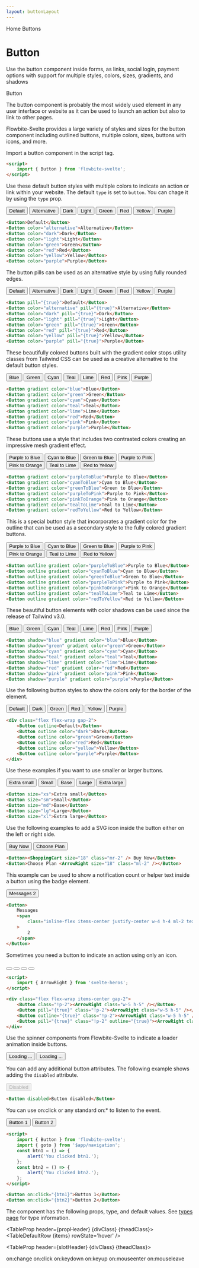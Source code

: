 ```yaml
---
layout: buttonLayout
---
```


<script>
  import {Htwo,ExampleDiv,GitHubSource,CompoDescription,TableProp, TableDefaultRow, BrandFacebook} from '../utils'
  import { Button, Spinner, Breadcrumb, BreadcrumbItem, Badge } from '$lib'
  import { Home, ArrowRight, Bell, ShoppingCart, ChevronRight } from "svelte-heros";
  import { goto }from '$app/navigation';
  
  import componentProps from '../props/Button.json'
  let slotHeader = ['Name', 'Description']

  let slotItems = [['default', 'For a button label.']]

  const btn1 = ()=>{
    alert('You clicked btn1.')
  }
  const btn2 = ()=>{
    alert ('You clicked btn2.')
  }

  // Props table
  let items = componentProps.props
  let propHeader = ['Name', 'Type', 'Default']
 let divClass='w-full relative overflow-x-auto shadow-md sm:rounded-lg py-4'
let theadClass ='text-xs text-gray-700 uppercase bg-gray-50 dark:bg-gray-700 dark:text-white'
  
  let crumbs = [
    {
      label:'Home',
      href:'/'
    },
    {
      label:'Buttons',
      href:'/buttons/'
    }
  ]
</script>

<Breadcrumb>
  <BreadcrumbItem href="/" icon={Home} variation="solid">Home</BreadcrumbItem>
  <BreadcrumbItem>Buttons</BreadcrumbItem>
</Breadcrumb>

<h1 class="text-3xl w-full dark:text-white pt-8 pb-4">Button</h1>

<CompoDescription>Use the button component inside forms, as links, social login, payment options with support for multiple styles, colors, sizes, gradients, and shadows</CompoDescription>

<ExampleDiv>
<GitHubSource href="buttons/Button.svelte">Button</GitHubSource>
</ExampleDiv>

The button component is probably the most widely used element in any user interface or website as it can be used to launch an action but also to link to other pages.

Flowbite-Svelte provides a large variety of styles and sizes for the button component including outlined buttons, multiple colors, sizes, buttons with icons, and more.

<Htwo label="Setup" />

Import a button component in the script tag.

```html
<script>
	import { Button } from 'flowbite-svelte';
</script>
```

<Htwo label="Default button" />

Use these default button styles with multiple colors to indicate an action or link within your website. The default `type` is set to `button`. You can chage it by using the `type` prop.

<ExampleDiv class="flex flex-wrap gap-2">
<Button>Default</Button>
<Button color="alternative">Alternative</Button>
<Button color="dark">Dark</Button>
<Button color="light">Light</Button>
<Button color="green">Green</Button>
<Button color="red">Red</Button>
<Button color="yellow">Yellow</Button>
<Button color="purple">Purple</Button>
</ExampleDiv>

```html
<Button>Default</Button>
<Button color="alternative">Alternative</Button>
<Button color="dark">Dark</Button>
<Button color="light">Light</Button>
<Button color="green">Green</Button>
<Button color="red">Red</Button>
<Button color="yellow">Yellow</Button>
<Button color="purple">Purple</Button>
```

<Htwo label="Button pills" />

The button pills can be used as an alternative style by using fully rounded edges.

<ExampleDiv class="flex flex-wrap gap-2">
  <Button pill={true}>Default</Button>
  <Button color="alternative" pill={true}>Alternative</Button>
  <Button color="dark" pill={true}>Dark</Button>
  <Button color="light" pill={true}>Light</Button>
  <Button color="green" pill={true}>Green</Button>
  <Button color="red" pill={true}>Red</Button>
  <Button color="yellow" pill={true}>Yellow</Button>
  <Button color="purple" pill={true}>Purple</Button>
</ExampleDiv>

```html
<Button pill="{true}">Default</Button>
<Button color="alternative" pill="{true}">Alternative</Button>
<Button color="dark" pill="{true}">Dark</Button>
<Button color="light" pill="{true}">Light</Button>
<Button color="green" pill="{true}">Green</Button>
<Button color="red" pill="{true}">Red</Button>
<Button color="yellow" pill="{true}">Yellow</Button>
<Button color="purple" pill="{true}">Purple</Button>
```

<Htwo label="Gradient monochrome" />

These beautifully colored buttons built with the gradient color stops utility classes from Tailwind CSS can be used as a creative alternative to the default button styles.

<ExampleDiv class="flex flex-wrap gap-2">
  <Button gradient color="blue">Blue</Button>
  <Button gradient color="green">Green</Button>
  <Button gradient color="cyan">Cyan</Button>
  <Button gradient color="teal">Teal</Button>
  <Button gradient color="lime">Lime</Button>
  <Button gradient color="red">Red</Button>
  <Button gradient color="pink">Pink</Button>
  <Button gradient color="purple">Purple</Button>
</ExampleDiv>

```html
<Button gradient color="blue">Blue</Button>
<Button gradient color="green">Green</Button>
<Button gradient color="cyan">Cyan</Button>
<Button gradient color="teal">Teal</Button>
<Button gradient color="lime">Lime</Button>
<Button gradient color="red">Red</Button>
<Button gradient color="pink">Pink</Button>
<Button gradient color="purple">Purple</Button>
```

<Htwo label="Gradient duotone" />

These buttons use a style that includes two contrasted colors creating an impressive mesh gradient effect.

<ExampleDiv class="flex flex-wrap items-center gap-2">
  <Button gradient color="purpleToBlue">Purple to Blue</Button>
  <Button gradient color="cyanToBlue">Cyan to Blue</Button>
  <Button gradient color="greenToBlue">Green to Blue</Button>
  <Button gradient color="purpleToPink">Purple to Pink</Button>
  <Button gradient color="pinkToOrange">Pink to Orange</Button>
  <Button gradient color="tealToLime">Teal to Lime</Button>
  <Button gradient color="redToYellow">Red to Yellow</Button>
</ExampleDiv>

```html
<Button gradient color="purpleToBlue">Purple to Blue</Button>
<Button gradient color="cyanToBlue">Cyan to Blue</Button>
<Button gradient color="greenToBlue">Green to Blue</Button>
<Button gradient color="purpleToPink">Purple to Pink</Button>
<Button gradient color="pinkToOrange">Pink to Orange</Button>
<Button gradient color="tealToLime">Teal to Lime</Button>
<Button gradient color="redToYellow">Red to Yellow</Button>
```

<Htwo label="Gradient outline" />

This is a special button style that incorporates a gradient color for the outline that can be used as a secondary style to the fully colored gradient buttons.

<ExampleDiv class="flex flex-wrap items-center gap-2">
  <Button outline gradient color="purpleToBlue">Purple to Blue</Button>
  <Button outline gradient color="cyanToBlue">Cyan to Blue</Button>
  <Button outline gradient color="greenToBlue">Green to Blue</Button>
  <Button outline gradient color="purpleToPink">Purple to Pink</Button>
  <Button outline gradient color="pinkToOrange">Pink to Orange</Button>
  <Button outline gradient color="tealToLime">Teal to Lime</Button>
  <Button outline gradient color="redToYellow">Red to Yellow</Button>
</ExampleDiv>

```html
<Button outline gradient color="purpleToBlue">Purple to Blue</Button>
<Button outline gradient color="cyanToBlue">Cyan to Blue</Button>
<Button outline gradient color="greenToBlue">Green to Blue</Button>
<Button outline gradient color="purpleToPink">Purple to Pink</Button>
<Button outline gradient color="pinkToOrange">Pink to Orange</Button>
<Button outline gradient color="tealToLime">Teal to Lime</Button>
<Button outline gradient color="redToYellow">Red to Yellow</Button>
```

<Htwo label="Colored shadows" />

These beautiful button elements with color shadows can be used since the release of Tailwind v3.0.

<ExampleDiv class="flex flex-wrap items-center gap-2">
  <Button shadow="blue" gradient color="blue">Blue</Button>
  <Button shadow="green" gradient color="green">Green</Button>
  <Button shadow="cyan" gradient color="cyan">Cyan</Button>
  <Button shadow="teal" gradient color="teal">Teal</Button>
  <Button shadow="lime" gradient color="lime">Lime</Button>
  <Button shadow="red" gradient color="red">Red</Button>
  <Button shadow="pink" gradient color="pink">Pink</Button>
  <Button shadow="purple" gradient color="purple">Purple</Button>
</ExampleDiv>

```html
<Button shadow="blue" gradient color="blue">Blue</Button>
<Button shadow="green" gradient color="green">Green</Button>
<Button shadow="cyan" gradient color="cyan">Cyan</Button>
<Button shadow="teal" gradient color="teal">Teal</Button>
<Button shadow="lime" gradient color="lime">Lime</Button>
<Button shadow="red" gradient color="red">Red</Button>
<Button shadow="pink" gradient color="pink">Pink</Button>
<Button shadow="purple" gradient color="purple">Purple</Button>
```

<Htwo label="Outline buttons" />

Use the following button styles to show the colors only for the border of the element.

<ExampleDiv>
<div class="flex flex-wrap gap-2">
  <Button outline>Default</Button>
  <Button outline color="dark">Dark</Button>
  <Button outline color="green">Green</Button>
  <Button outline color="red">Red</Button>
  <Button outline color="yellow">Yellow</Button>
  <Button outline color="purple">Purple</Button>
</div>
</ExampleDiv>

```html
<div class="flex flex-wrap gap-2">
	<Button outline>Default</Button>
	<Button outline color="dark">Dark</Button>
	<Button outline color="green">Green</Button>
	<Button outline color="red">Red</Button>
	<Button outline color="yellow">Yellow</Button>
	<Button outline color="purple">Purple</Button>
</div>
```

<Htwo label="Button sizes" />

Use these examples if you want to use smaller or larger buttons.

<ExampleDiv class="flex flex-wrap items-center gap-2">
  <Button size="xs">Extra small</Button>
  <Button size="sm">Small</Button>
  <Button size="md">Base</Button>
  <Button size="lg">Large</Button>
  <Button size="xl">Extra large</Button>
</ExampleDiv>

```html
<Button size="xs">Extra small</Button>
<Button size="sm">Small</Button>
<Button size="md">Base</Button>
<Button size="lg">Large</Button>
<Button size="xl">Extra large</Button>
```

<Htwo label="Buttons with icon" />

Use the following examples to add a SVG icon inside the button either on the left or right side.

<ExampleDiv class="flex flex-wrap items-center gap-2">
<Button>
  <ShoppingCart size="18" class="mr-2"/> Buy Now
</Button>
<Button>
  Choose Plan <ArrowRight size="18" class="ml-2" />
</Button>
</ExampleDiv>

```html
<Button><ShoppingCart size="18" class="mr-2" /> Buy Now</Button>
<Button>Choose Plan <ArrowRight size="18" class="ml-2" /></Button>
```

<Htwo label="Button with label" />

This example can be used to show a notification count or helper text inside a button using the badge element.

<ExampleDiv class="flex flex-wrap items-center gap-2">
<Button>
  Messages
  <span class="inline-flex items-center justify-center w-4 h-4 ml-2 text-xs font-semibold text-blue-800 bg-blue-200 rounded-full">
    2
  </span>
  <!-- Badge color="blue" rounded class="w-4 h-4 ml-2 font-semibold">2</Badge -->
</Button>
</ExampleDiv>

```html
<Button>
	Messages
	<span
		class="inline-flex items-center justify-center w-4 h-4 ml-2 text-xs font-semibold text-blue-800 bg-blue-200 rounded-full"
	>
		2
	</span>
</Button>
```

<Htwo label="Icon buttons" />

Sometimes you need a button to indicate an action using only an icon.

<ExampleDiv>
  <div class="flex flex-wrap items-center gap-2">
    <Button class="!p-2"><ArrowRight class="w-5 h-5"/></Button>
    <Button pill={true} class="!p-2"><ArrowRight class="w-5 h-5"/></Button>
    <Button outline={true} class="!p-2" size="lg"><ArrowRight class="w-5 h-5"/></Button>
    <Button pill={true} outline={true} class="!p-2" size="xl"><ArrowRight class="w-5 h-5"/></Button>
  </div>
</ExampleDiv>

```html
<script>
	import { ArrowRight } from 'svelte-heros';
</script>

<div class="flex flex-wrap items-center gap-2">
	<Button class="!p-2"><ArrowRight class="w-5 h-5" /></Button>
	<Button pill="{true}" class="!p-2"><ArrowRight class="w-5 h-5" /></Button>
	<Button outline="{true}" class="!p-2"><ArrowRight class="w-5 h-5" /></Button>
	<Button pill="{true}" class="!p-2" outline="{true}"><ArrowRight class="w-5 h-5" /></Button>
</div>
```

<Htwo label="Loader" />

Use the spinner components from Flowbite-Svelte to indicate a loader animation inside buttons.

<ExampleDiv>
<div class="flex flex-wrap items-center gap-2">
<Button>
  <Spinner class="mr-3" size="4" color="white" />
  Loading ...
</Button>
<Button outline color="dark">
  <Spinner class="mr-3" size="4" />
  Loading ...
</Button>
</div>
</ExampleDiv>

<Htwo label="Disabled" />

You can add any additional button attributes. The following example shows adding the `disabled` attribute.

<ExampleDiv>
<Button disabled >Disabled</Button>
</ExampleDiv>

```html
<Button disabled>Button disabled</Button>
```

<Htwo label="Events" />

You can use on:click or any standard on:* to listen to the event.

<ExampleDiv class="flex flex-wrap items-center gap-2">
<Button on:click={btn1}>Button 1</Button>
<Button on:click={btn2}>Button 2</Button>
</ExampleDiv>

```html
<script>
	import { Button } from 'flowbite-svelte';
	import { goto } from '$app/navigation';
	const btn1 = () => {
		alert('You clicked btn1.');
	};
	const btn2 = () => {
		alert('You clicked btn2.');
	};
</script>

<Button on:click="{btn1}">Button 1</Button>
<Button on:click="{btn2}">Button 2</Button>
```

<Htwo label="Props" />

The component has the following props, type, and default values. See <a href="/pages/types">types 
 page</a> for type information.

<TableProp header={propHeader} {divClass} {theadClass}>
<TableDefaultRow {items} rowState='hover' />
</TableProp>

<Htwo label="Slots" />

<TableProp header={slotHeader} {divClass} {theadClass}>
  <TableDefaultRow items={slotItems} rowState='hover' />
</TableProp>

<Htwo label="Forwarded Events" />

<div class="flex flex-wrap gap-2">
<Badge large={true}>on:change</Badge>
<Badge large={true}>on:click</Badge>
<Badge large={true}>on:keydown</Badge>
<Badge large={true}>on:keyup</Badge>
<Badge large={true}>on:mouseenter</Badge>
<Badge large={true}>on:mouseleave</Badge>
</div>
